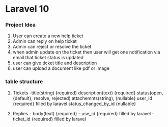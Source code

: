 # Laravel 10 

### Project Idea

1. User can create a new help ticket
2. Admin can reply on help ticket
3. Admin can reject or resolve the ticket
4. when admin update on the ticket then user will get one notification via email that ticket status is updated
5. user can give ticket title and description
5. user can upload a document like pdf or image

### table structure

1. Tickets -title(string) {required}
            description(text) {required}
            status(open, {default}, resolve, rejected) 
            attachemnts(string), {nullable}
            user_id {required} filled by laravel
            status_changed_by_id {nullable}

2. Replies - body(text) {required}
           - use_id {required} filled by laravel
           - ticket_id {required} filled by laravel